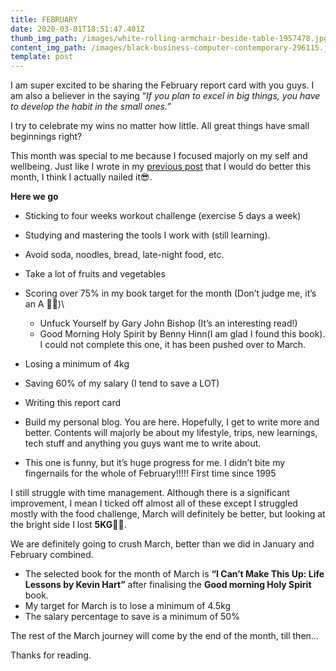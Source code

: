 ```yaml
---
title: FEBRUARY
date: 2020-03-01T18:51:47.401Z
thumb_img_path: /images/white-rolling-armchair-beside-table-1957478.jpg
content_img_path: /images/black-business-computer-contemporary-296115.jpg
template: post
---
```

I am super excited to be sharing the February report card with you guys. I am also a believer in the saying “*If you plan to excel in big things, you have to develop the habit in the small ones.”*

I try to celebrate my wins no matter how little. All great things have small beginnings right?

This month was special to me because I focused majorly on my self and wellbeing. Just like I wrote in my [previous post](https://dinma.netlify.com/posts/2019-03-24-workplace/) that I would do better this month, I think I actually nailed it😎.

**Here we go**

* Sticking to four weeks workout challenge (exercise 5 days a week)
* Studying and mastering the tools I work with (still learning).
* Avoid soda, noodles, bread, late-night food, etc.
* Take a lot of fruits and vegetables
* Scoring over 75% in my book target for the month (Don’t judge me, it’s an A 💅🏼)\

  * Unfuck Yourself by Gary John Bishop (It’s an interesting read!)
  * Good Morning Holy Spirit by Benny Hinn(I am glad I found this book). I could not complete this one, it has been pushed over to March.
* Losing a minimum of 4kg
* Saving 60% of my salary (I tend to save a LOT)
* Writing this report card
* Build my personal blog. You are here. Hopefully, I get to write more and better. Contents will majorly be about my lifestyle, trips, new learnings, tech stuff and anything you guys want me to write about.
* This one is funny, but it’s huge progress for me. I didn’t bite my fingernails for the whole of February!!!!! First time since 1995

I still struggle with time management. Although there is a significant improvement, I mean I ticked off almost all of these except I struggled mostly with the food challenge, March will definitely be better, but looking at the bright side I lost **5KG**💪🏽.

We are definitely going to crush March, better than we did in January and February combined.

* The selected book for the month of March is **“I Can’t Make This Up: Life Lessons by Kevin Hart”** after finalising the **Good morning Holy Spirit** book.
* My target for March is to lose a minimum of 4.5kg
* The salary percentage to save is a minimum of 50%

The rest of the March journey will come by the end of the month, till then…

Thanks for reading.
